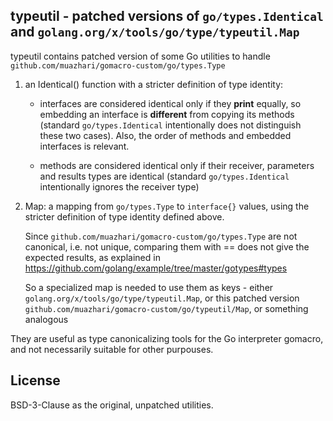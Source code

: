 ## typeutil - patched versions of `go/types.Identical` and `golang.org/x/tools/go/type/typeutil.Map`

typeutil contains patched version of some Go utilities to handle `github.com/muazhari/gomacro-custom/go/types.Type`

1. an Identical() function with a stricter definition of type identity:

   * interfaces are considered identical only if they **print** equally,
     so embedding an interface is **different** from copying its methods
     (standard `go/types.Identical` intentionally does not distinguish
     these two cases). Also, the order of methods and embedded interfaces
	 is relevant.

   * methods are considered identical only if their receiver, parameters
     and results types are identical (standard `go/types.Identical`
     intentionally ignores the receiver type)

2. Map: a mapping from `go/types.Type` to `interface{}` values,
   using the stricter definition of type identity defined above.

   Since `github.com/muazhari/gomacro-custom/go/types.Type` are not canonical,
   i.e. not unique, comparing them with == does not give the expected results,
   as explained in https://github.com/golang/example/tree/master/gotypes#types

   So a specialized map is needed to use them as keys - either
   `golang.org/x/tools/go/type/typeutil.Map`, or this patched version
   `github.com/muazhari/gomacro-custom/go/typeutil/Map`, or something analogous

They are useful as type canonicalizing tools for the Go interpreter gomacro,
and not necessarily suitable for other purpouses.

## License

BSD-3-Clause as the original, unpatched utilities.

